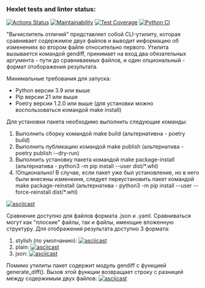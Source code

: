 ### Hexlet tests and linter status:
[![Actions Status](https://github.com/alldost/python-project-50/actions/workflows/hexlet-check.yml/badge.svg)](https://github.com/alldost/python-project-50/actions)
[![Maintainability](https://api.codeclimate.com/v1/badges/16005ca9e19412f1d11d/maintainability)](https://codeclimate.com/github/alldost/python-project-50/maintainability)
[![Test Coverage](https://api.codeclimate.com/v1/badges/16005ca9e19412f1d11d/test_coverage)](https://codeclimate.com/github/alldost/python-project-50/test_coverage)
[![Python CI](https://github.com/alldost/python-project-50/actions/workflows/python-app.yml/badge.svg)](https://github.com/alldost/python-project-50/actions)

"Вычислитель отличий" представляет собой CLI-утилиту, которая сравнивает содержимое двух файлов и выводит информацию об изменениях во втором файле относительно первого.
Утилита вызывается командой gendiff, принимает на вход два обязательных аргумента - пути до сравниваемых файлов, и один опциональный - формат отоборажения результата.

Минимальные требования для запуска:
* Python версии 3.9 или выше
* Pip версии 21 или выше
* Poetry версии 1.2.0 или выше (для установки можно воспользоваться командой make install)

Для установки пакета необходимо выполнить следующие команды:

1. Выполнить сборку командой make build (альтернативна - poetry build)
2. Выполнить публикацию командой make publish (альтернатива - poetry publish --dry-run)
3. Выполнить установку пакета командой make package-install (альтернатива - python3 -m pip install --user dist/*.whl)
4. !Опционально! В случае, если пакет уже был установление, но в него были внесены изменеиня, следует переустановить пакет командой make package-reinstall (альтернатива - python3 -m pip install --user --force-reinstall dist/*.whl)

[![asciicast](https://asciinema.org/a/G8O1Q0tghVMazJHphvDOpvZps.svg)](https://asciinema.org/a/G8O1Q0tghVMazJHphvDOpvZps)


Сравнение доступно для файлов формата .json и .yaml. Сравниваться могут как "плоские" файлы, так и файлы, имеющие вложенную структуру.
Для отображения результата доступно 3 формата:

1. stylish (по умолчанию):
[![asciicast](https://asciinema.org/a/oH4yQz9q8VR56serUCPc4L2de.svg)](https://asciinema.org/a/oH4yQz9q8VR56serUCPc4L2de)
2. plain:
[![asciicast](https://asciinema.org/a/x5MXjpupyoC9rlvdtG8RgsYhh.svg)](https://asciinema.org/a/x5MXjpupyoC9rlvdtG8RgsYhh)
3. json:
[![asciicast](https://asciinema.org/a/0eiTA1tY3q7XbOVjFD8KhIArL.svg)](https://asciinema.org/a/0eiTA1tY3q7XbOVjFD8KhIArL)


Помимо утилиты пакет содержит модуль gendiff c функцией generate_diff(). Вызов этой функции возвращает строку с разницей между содержимым двух файлов:
[![asciicast](https://asciinema.org/a/kA4oekrZWcKRhKAr7EIzE7a8j.svg)](https://asciinema.org/a/kA4oekrZWcKRhKAr7EIzE7a8j)
